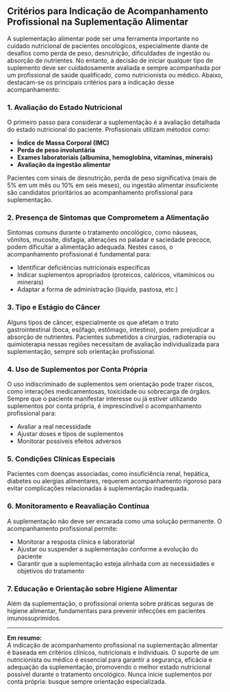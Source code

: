 ## Critérios para Indicação de Acompanhamento Profissional na Suplementação Alimentar

A suplementação alimentar pode ser uma ferramenta importante no cuidado nutricional de pacientes oncológicos, especialmente diante de desafios como perda de peso, desnutrição, dificuldades de ingestão ou absorção de nutrientes. No entanto, a decisão de iniciar qualquer tipo de suplemento deve ser cuidadosamente avaliada e sempre acompanhada por um profissional de saúde qualificado, como nutricionista ou médico. Abaixo, destacam-se os principais critérios para a indicação desse acompanhamento:

### 1. **Avaliação do Estado Nutricional**

O primeiro passo para considerar a suplementação é a avaliação detalhada do estado nutricional do paciente. Profissionais utilizam métodos como:

- **Índice de Massa Corporal (IMC)**
- **Perda de peso involuntária**
- **Exames laboratoriais (albumina, hemoglobina, vitaminas, minerais)**
- **Avaliação da ingestão alimentar**

Pacientes com sinais de desnutrição, perda de peso significativa (mais de 5% em um mês ou 10% em seis meses), ou ingestão alimentar insuficiente são candidatos prioritários ao acompanhamento profissional para suplementação.

### 2. **Presença de Sintomas que Comprometem a Alimentação**

Sintomas comuns durante o tratamento oncológico, como náuseas, vômitos, mucosite, disfagia, alterações no paladar e saciedade precoce, podem dificultar a alimentação adequada. Nestes casos, o acompanhamento profissional é fundamental para:

- Identificar deficiências nutricionais específicas
- Indicar suplementos apropriados (proteicos, calóricos, vitamínicos ou minerais)
- Adaptar a forma de administração (líquida, pastosa, etc.)

### 3. **Tipo e Estágio do Câncer**

Alguns tipos de câncer, especialmente os que afetam o trato gastrointestinal (boca, esôfago, estômago, intestino), podem prejudicar a absorção de nutrientes. Pacientes submetidos a cirurgias, radioterapia ou quimioterapia nessas regiões necessitam de avaliação individualizada para suplementação, sempre sob orientação profissional.

### 4. **Uso de Suplementos por Conta Própria**

O uso indiscriminado de suplementos sem orientação pode trazer riscos, como interações medicamentosas, toxicidade ou sobrecarga de órgãos. Sempre que o paciente manifestar interesse ou já estiver utilizando suplementos por conta própria, é imprescindível o acompanhamento profissional para:

- Avaliar a real necessidade
- Ajustar doses e tipos de suplementos
- Monitorar possíveis efeitos adversos

### 5. **Condições Clínicas Especiais**

Pacientes com doenças associadas, como insuficiência renal, hepática, diabetes ou alergias alimentares, requerem acompanhamento rigoroso para evitar complicações relacionadas à suplementação inadequada.

### 6. **Monitoramento e Reavaliação Contínua**

A suplementação não deve ser encarada como uma solução permanente. O acompanhamento profissional permite:

- Monitorar a resposta clínica e laboratorial
- Ajustar ou suspender a suplementação conforme a evolução do paciente
- Garantir que a suplementação esteja alinhada com as necessidades e objetivos do tratamento

### 7. **Educação e Orientação sobre Higiene Alimentar**

Além da suplementação, o profissional orienta sobre práticas seguras de higiene alimentar, fundamentais para prevenir infecções em pacientes imunossuprimidos.

---

**Em resumo:**  
A indicação de acompanhamento profissional na suplementação alimentar é baseada em critérios clínicos, nutricionais e individuais. O suporte de um nutricionista ou médico é essencial para garantir a segurança, eficácia e adequação da suplementação, promovendo o melhor estado nutricional possível durante o tratamento oncológico. Nunca inicie suplementos por conta própria: busque sempre orientação especializada.